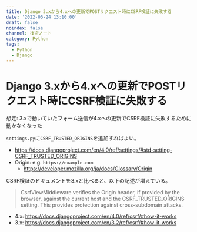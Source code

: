 ```yaml
---
title: Django 3.xから4.xへの更新でPOSTリクエスト時にCSRF検証に失敗する
date: '2022-06-24 13:10:00'
draft: false
noindex: false
channel: 技術ノート
category: Python
tags:
  - Python
  - Django
---
```

# Django 3.xから4.xへの更新でPOSTリクエスト時にCSRF検証に失敗する

想定: 3.xで動いていたフォーム送信が4.xへの更新でCSRF検証に失敗するために動かなくなった

`settings.py`に`CSRF_TRUSTED_ORIGINS`を追加すればよい。

- <https://docs.djangoproject.com/en/4.0/ref/settings/#std-setting-CSRF_TRUSTED_ORIGINS>
- Origin: e.g. `https://example.com`
  - <https://developer.mozilla.org/ja/docs/Glossary/Origin>

CSRF検証のドキュメントを3.xと比べると、以下の記述が増えている。

> CsrfViewMiddleware verifies the Origin header, if provided by the browser, against the current host and the CSRF_TRUSTED_ORIGINS setting. This provides protection against cross-subdomain attacks.

- 4.x: <https://docs.djangoproject.com/en/4.0/ref/csrf/#how-it-works>
- 3.x: <https://docs.djangoproject.com/en/3.2/ref/csrf/#how-it-works>
